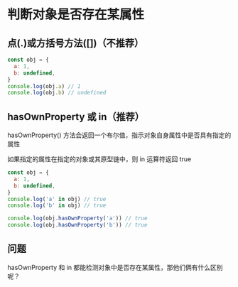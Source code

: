 # 判断对象是否存在某属性

## 点(.)或方括号方法([])（不推荐）

```js
const obj = {
  a: 1,
  b: undefined,
}
console.log(obj.a) // 1
console.log(obj.b) // undefined
```

## hasOwnProperty 或 in（推荐）

hasOwnProperty() 方法会返回一个布尔值，指示对象自身属性中是否具有指定的属性

如果指定的属性在指定的对象或其原型链中，则 in 运算符返回 true

```js
const obj = {
  a: 1,
  b: undefined,
}
console.log('a' in obj) // true
console.log('b' in obj) // true

console.log(obj.hasOwnProperty('a')) // true
console.log(obj.hasOwnProperty('b')) // true
```

## 问题

hasOwnProperty 和 in 都能检测对象中是否存在某属性，那他们俩有什么区别呢？
